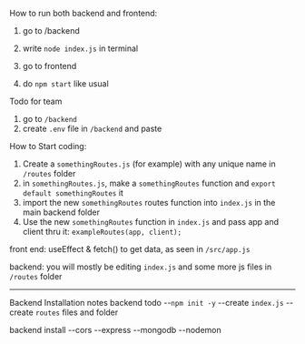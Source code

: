 How to run both backend and frontend:
1. go to /backend
2. write `node index.js` in terminal

3. go to frontend
4. do `npm start` like usual

Todo for team
1. go to `/backend`
2. create `.env` file in `/backend` and paste

How to Start coding:
1. Create a `somethingRoutes.js` (for example) with any unique name in `/routes` folder
2. in `somethingRoutes.js`, make a `somethingRoutes` function and `export default somethingRoutes` it
3. import the new `somethingRoutes` routes function into `index.js` in the main backend folder
4. Use the new `somethingRoutes` function in `index.js` and pass app and client thru it: `exampleRoutes(app, client);`

front end:
useEffect & fetch() to get data, as seen in `/src/app.js`

backend:
you will mostly be editing `index.js` and some more js files in `/routes` folder

--------------------------------------------------------
Backend Installation notes
backend todo
--`npm init -y`
--create `index.js`
--create `routes` files and folder 

backend install
--cors
--express
--mongodb
--nodemon





 